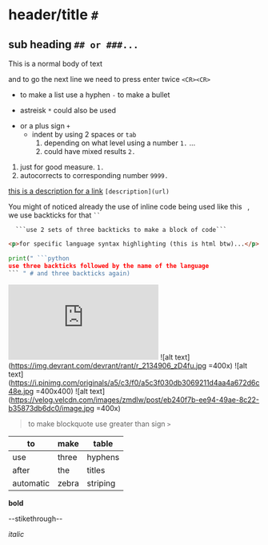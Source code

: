 # header/title `#`
## sub heading `## or ###...`
This is a normal body of text

and to go the next line we need to press enter twice `<CR><CR>`
- to make a list use a hyphen `-` to make a bullet 
* astreisk `*` could also be used
+ or a plus sign `+`
  - indent by using 2 spaces or `tab`
    1. depending on what level using a number `1.` ...
    2. could have mixed results `2.`
1. just for good measure. `1.`
9999. autocorrects to corresponding number `9999.`

[this is a description for a link](https://github.com/srdusr/notes/blob/main/languages/markdown.md) `[description](url)`

You might of noticed already the use of inline code being used like this ` `, we
use backticks for that ` `` `

```
  ```use 2 sets of three backticks to make a block of code```
```
```html
<p>for specific language syntax highlighting (this is html btw)...</p>
```
```python
print(" ```python
use three backticks followed by the name of the language
``` " # and three backticks again)
```

![alt text](https://so-much-pain.glitch.me/do-a-barrel-roll.html)
![alt text](https://img.devrant.com/devrant/rant/r_2134906_zD4fu.jpg =400x)
![alt text](https://i.pinimg.com/originals/a5/c3/f0/a5c3f030db3069211d4aa4a672d6c48e.jpg =400x400)
![alt text](https://velog.velcdn.com/images/zmdlw/post/eb240f7b-ee94-49ae-8c22-b35873db6dc0/image.jpg =400x)


> to make blockquote use greater than sign `>`

| to | make | table |
| --- | --- | --- |
| use | three | hyphens |
| after | the | titles |
| automatic | zebra | striping |


**bold**

--stikethrough--

*italic*



